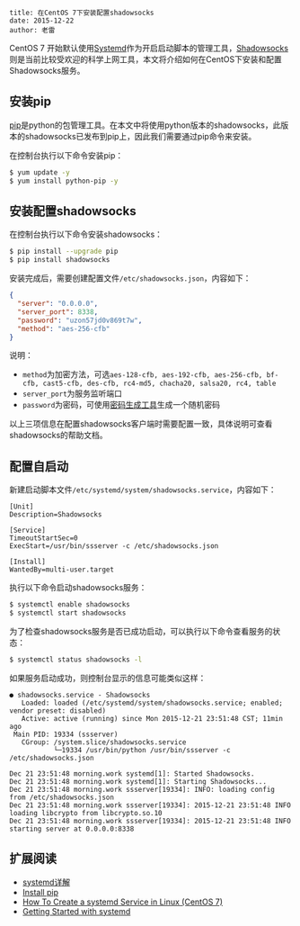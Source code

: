 ```
title: 在CentOS 7下安装配置shadowsocks
date: 2015-12-22
author: 老雷
```

CentOS 7 开始默认使用[Systemd](https://en.wikipedia.org/wiki/Systemd)作为开启启动脚本的管理工具，[Shadowsocks](https://github.com/shadowsocks/)则是当前比较受欢迎的科学上网工具，本文将介绍如何在CentOS下安装和配置Shadowsocks服务。

## 安装pip

[pip](https://pip.pypa.io/en/stable/installing/)是python的包管理工具。在本文中将使用python版本的shadowsocks，此版本的shadowsocks已发布到pip上，因此我们需要通过pip命令来安装。

在控制台执行以下命令安装pip：

```bash
$ yum update -y
$ yum install python-pip -y
```

## 安装配置shadowsocks

在控制台执行以下命令安装shadowsocks：

```bash
$ pip install --upgrade pip
$ pip install shadowsocks
```

安装完成后，需要创建配置文件`/etc/shadowsocks.json`，内容如下：

```json
{
  "server": "0.0.0.0",
  "server_port": 8338,
  "password": "uzon57jd0v869t7w",
  "method": "aes-256-cfb"
}
```

说明：

+ `method`为加密方法，可选`aes-128-cfb, aes-192-cfb, aes-256-cfb, bf-cfb, cast5-cfb, des-cfb, rc4-md5, chacha20, salsa20, rc4, table`
+ `server_port`为服务监听端口
+ `password`为密码，可使用[密码生成工具](http://ucdok.com/project/generate_password.html)生成一个随机密码

以上三项信息在配置shadowsocks客户端时需要配置一致，具体说明可查看shadowsocks的帮助文档。

## 配置自启动

新建启动脚本文件`/etc/systemd/system/shadowsocks.service`，内容如下：

```
[Unit]
Description=Shadowsocks

[Service]
TimeoutStartSec=0
ExecStart=/usr/bin/ssserver -c /etc/shadowsocks.json

[Install]
WantedBy=multi-user.target
```

执行以下命令启动shadowsocks服务：

```bash
$ systemctl enable shadowsocks
$ systemctl start shadowsocks
```

为了检查shadowsocks服务是否已成功启动，可以执行以下命令查看服务的状态：

```bash
$ systemctl status shadowsocks -l
```

如果服务启动成功，则控制台显示的信息可能类似这样：

```
● shadowsocks.service - Shadowsocks
   Loaded: loaded (/etc/systemd/system/shadowsocks.service; enabled; vendor preset: disabled)
   Active: active (running) since Mon 2015-12-21 23:51:48 CST; 11min ago
 Main PID: 19334 (ssserver)
   CGroup: /system.slice/shadowsocks.service
           └─19334 /usr/bin/python /usr/bin/ssserver -c /etc/shadowsocks.json

Dec 21 23:51:48 morning.work systemd[1]: Started Shadowsocks.
Dec 21 23:51:48 morning.work systemd[1]: Starting Shadowsocks...
Dec 21 23:51:48 morning.work ssserver[19334]: INFO: loading config from /etc/shadowsocks.json
Dec 21 23:51:48 morning.work ssserver[19334]: 2015-12-21 23:51:48 INFO     loading libcrypto from libcrypto.so.10
Dec 21 23:51:48 morning.work ssserver[19334]: 2015-12-21 23:51:48 INFO     starting server at 0.0.0.0:8338
```

## 扩展阅读

+ [systemd详解](https://blog.linuxeye.com/400.html)
+ [Install pip](https://pip.pypa.io/en/stable/installing/)
+ [How To Create a systemd Service in Linux (CentOS 7)](https://scottlinux.com/2014/12/08/how-to-create-a-systemd-service-in-linux-centos-7/)
+ [Getting Started with systemd](https://coreos.com/docs/launching-containers/launching/getting-started-with-systemd/)
